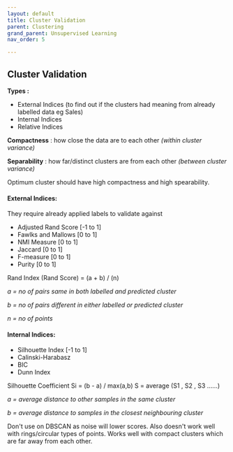 ```yaml
---
layout: default
title: Cluster Validation
parent: Clustering
grand_parent: Unsupervised Learning
nav_order: 5

---
```

## Cluster Validation

**Types :**

* External Indices (to find out if the clusters had meaning from already labelled data eg Sales)
* Internal Indices
* Relative Indices

**Compactness** : how close the data are to each other _(within cluster variance)_

**Separability** : how far/distinct clusters are from each other _(between cluster variance)_

Optimum cluster should have high compactness and high spearability.

#### External Indices:

They require already applied labels to validate against

* Adjusted Rand Score \[-1 to 1\]
* Fawlks and Mallows \[0 to 1\]
* NMI Measure \[0 to 1\]
* Jaccard \[0 to 1\]
* F-measure \[0 to 1\]
* Purity \[0 to 1\]

Rand Index (Rand Score) = (a + b) / (n)

_a = no of pairs same in both labelled and predicted cluster_

_b = no of pairs different in either labelled or predicted cluster_

_n = no of points_

#### Internal Indices:

* Silhouette Index \[-1 to 1\]
* Calinski-Harabasz
* BIC
* Dunn Index

Silhouette Coefficient Si = (b - a) / max(a,b) S = average (S1 , S2 , S3 ……)

_a = average distance to other samples in the same cluster_

_b = average distance to samples in the closest neighbouring cluster_

Don't use on DBSCAN as noise will lower scores. Also doesn't work well with rings/circular types of points. Works well with compact clusters which are far away from each other.
